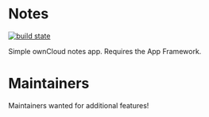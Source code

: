 # Notes

[![build state](https://travis-ci.org/owncloud/notes.png)](https://travis-ci.org/owncloud/notes)

Simple ownCloud notes app. Requires the App Framework.

# Maintainers

Maintainers wanted for additional features!